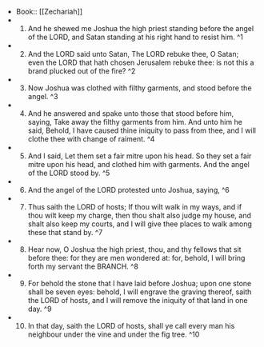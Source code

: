 - Book:: [[Zechariah]]
- 1. And he shewed me Joshua the high priest standing before the angel of the LORD, and Satan standing at his right hand to resist him. ^1
- 2. And the LORD said unto Satan, The LORD rebuke thee, O Satan; even the LORD that hath chosen Jerusalem rebuke thee: is not this a brand plucked out of the fire? ^2
- 3. Now Joshua was clothed with filthy garments, and stood before the angel. ^3
- 4. And he answered and spake unto those that stood before him, saying, Take away the filthy garments from him. And unto him he said, Behold, I have caused thine iniquity to pass from thee, and I will clothe thee with change of raiment. ^4
- 5. And I said, Let them set a fair mitre upon his head. So they set a fair mitre upon his head, and clothed him with garments. And the angel of the LORD stood by. ^5
- 6. And the angel of the LORD protested unto Joshua, saying, ^6
- 7. Thus saith the LORD of hosts; If thou wilt walk in my ways, and if thou wilt keep my charge, then thou shalt also judge my house, and shalt also keep my courts, and I will give thee places to walk among these that stand by. ^7
- 8. Hear now, O Joshua the high priest, thou, and thy fellows that sit before thee: for they are men wondered at: for, behold, I will bring forth my servant the BRANCH. ^8
- 9. For behold the stone that I have laid before Joshua; upon one stone shall be seven eyes: behold, I will engrave the graving thereof, saith the LORD of hosts, and I will remove the iniquity of that land in one day. ^9
- 10. In that day, saith the LORD of hosts, shall ye call every man his neighbour under the vine and under the fig tree. ^10
